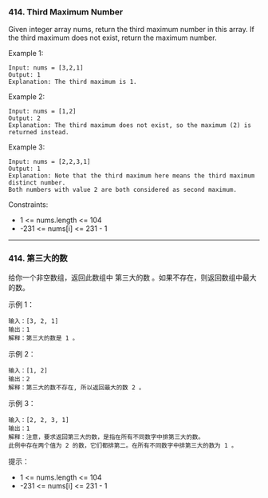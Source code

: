 ### 414. Third Maximum Number

Given integer array nums, return the third maximum number in this array. If the third maximum does not exist, return the maximum number.

 
Example 1:

    Input: nums = [3,2,1]
    Output: 1
    Explanation: The third maximum is 1.

Example 2:

    Input: nums = [1,2]
    Output: 2
    Explanation: The third maximum does not exist, so the maximum (2) is returned instead.

Example 3:

    Input: nums = [2,2,3,1]
    Output: 1
    Explanation: Note that the third maximum here means the third maximum distinct number.
    Both numbers with value 2 are both considered as second maximum.

 

Constraints:

* 1 <= nums.length <= 104
* -231 <= nums[i] <= 231 - 1

---------------

### 414. 第三大的数

给你一个非空数组，返回此数组中 第三大的数 。如果不存在，则返回数组中最大的数。

 

示例 1：

    输入：[3, 2, 1]
    输出：1
    解释：第三大的数是 1 。

示例 2：

    输入：[1, 2]
    输出：2
    解释：第三大的数不存在, 所以返回最大的数 2 。

示例 3：

    输入：[2, 2, 3, 1]
    输出：1
    解释：注意，要求返回第三大的数，是指在所有不同数字中排第三大的数。
    此例中存在两个值为 2 的数，它们都排第二。在所有不同数字中排第三大的数为 1 。

 

提示：

* 1 <= nums.length <= 104
* -231 <= nums[i] <= 231 - 1